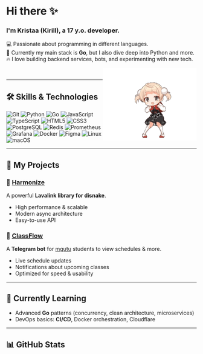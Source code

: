 # Hi there ✨

### **I'm Kristaa (Kirill), a 17 y.o. developer.**
💻 Passionate about programming in different languages.  
🚀 Currently my main stack is **Go**, but I also dive deep into Python and more.  
🔥 I love building backend services, bots, and experimenting with new tech.

<img src="https://github.com/Krispeckt/Krispeckt/blob/main/assets/flex.gif?raw=true" width="249px" height="192px" align="right"><img/>

---

## 🛠 Skills & Technologies

<div align="left">
  <img src="https://img.shields.io/badge/Git-090909?style=for-the-badge&logo=git&logoColor=F05032" alt="Git">
  <img src="https://img.shields.io/badge/Python-090909?style=for-the-badge&logo=python&logoColor=3776AB" alt="Python">
  <img src="https://img.shields.io/badge/Go-090909?style=for-the-badge&logo=go&logoColor=00ADD8" alt="Go">
  <img src="https://img.shields.io/badge/JavaScript-090909?style=for-the-badge&logo=javascript&logoColor=F7DF1E" alt="JavaScript">
  <img src="https://img.shields.io/badge/TypeScript-090909?style=for-the-badge&logo=typescript&logoColor=3178C6" alt="TypeScript">
  <img src="https://img.shields.io/badge/HTML5-090909?style=for-the-badge&logo=html5&logoColor=E34F26" alt="HTML5">
  <img src="https://img.shields.io/badge/CSS3-090909?style=for-the-badge&logo=css&logoColor=1572B6" alt="CSS3">
  <img src="https://img.shields.io/badge/PostgreSQL-090909?style=for-the-badge&logo=postgresql&logoColor=4169E1" alt="PostgreSQL">
  <img src="https://img.shields.io/badge/Redis-090909?style=for-the-badge&logo=redis&logoColor=DC382D" alt="Redis">
  <img src="https://img.shields.io/badge/Prometheus-090909?style=for-the-badge&logo=prometheus&logoColor=E6522C" alt="Prometheus">
  <img src="https://img.shields.io/badge/Grafana-090909?style=for-the-badge&logo=grafana&logoColor=F46800" alt="Grafana">
  <img src="https://img.shields.io/badge/Docker-090909?style=for-the-badge&logo=docker&logoColor=2496ED" alt="Docker">
  <img src="https://img.shields.io/badge/Figma-090909?style=for-the-badge&logo=figma&logoColor=F24E1E" alt="Figma">
  <img src="https://img.shields.io/badge/Linux-090909?style=for-the-badge&logo=linux&logoColor=FCC624" alt="Linux">
  <img src="https://img.shields.io/badge/macOS-090909?style=for-the-badge&logo=apple&logoColor=FFFFFF" alt="macOS">
</div>

---

## 📂 My Projects

### 🔹 [Harmonize](https://github.com/Harmonize)  
A powerful **Lavalink library for disnake**.  
- High performance & scalable  
- Modern async architecture  
- Easy-to-use API  

### 🔹 [ClassFlow](https://github.com/Ukit-Fun-Devs)  
A **Telegram bot** for [mgutu](https://mgutm.ru) students to view schedules & more.  
- Live schedule updates  
- Notifications about upcoming classes  
- Optimized for speed & usability  

---

## 🌱 Currently Learning

- Advanced **Go** patterns (concurrency, clean architecture, microservices)
- DevOps basics: **CI/CD**, Docker orchestration, Cloudflare  

---

## 📊 GitHub Stats

<p align="left">
  <img src="https://github-readme-stats.vercel.app/api?username=Krispeckt&show_icons=true&theme=tokyonight" height="160px" alt=""/>
  <img src="https://github-readme-stats.vercel.app/api/top-langs/?username=Krispeckt&layout=compact&theme=tokyonight" height="160px" alt=""/>
</p>